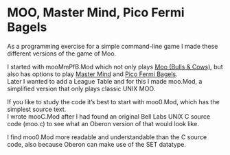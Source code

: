 # MOO, Master Mind, Pico Fermi Bagels

As a programming exercise for a simple command-line game I made these different versions of the game of Moo.

I started with mooMmPfB.Mod which not only plays [Moo (Bulls & Cows)](https://en.wikipedia.org/wiki/Bulls_and_Cows), but also has options to play [Master Mind](https://en.wikipedia.org/wiki/Mastermind_(board_game)) and [Pico Fermi Bagels](https://everything2.com/title/Pico+Fermi+Bagels).</br>
Later I wanted to add a League Table and for this I made moo.Mod, a simplified version that only plays classic UNIX MOO.

If you like to study the code it’s best to start with moo0.Mod, which has the simplest source text.</br>
I wrote mooC.Mod after I had found an original Bell Labs UNIX C&nbsp;source code (moo.c) to see what an Oberon version of that would look like.

I find moo0.Mod more readable and understandable than the C&nbsp;source code, also because Oberon can make use of the SET datatype.
